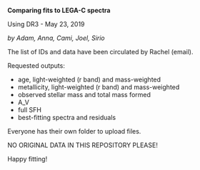 **Comparing fits to LEGA-C spectra**

Using DR3 - May 23, 2019

*by Adam, Anna, Cami, Joel, Sirio*

The list of IDs and data have been circulated by Rachel (email).

Requested outputs:

- age, light-weighted (r band) and mass-weighted
- metallicity, light-weighted (r band) and mass-weighted
- observed stellar mass and total mass formed
- A_V
- full SFH
- best-fitting spectra and residuals

Everyone has their own folder to upload files.

NO ORIGINAL DATA IN THIS REPOSITORY PLEASE!

Happy fitting!
